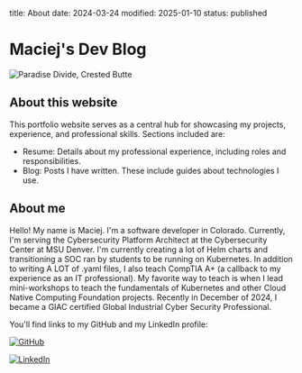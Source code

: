title: About
date: 2024-03-24
modified: 2025-01-10
status: published

Maciej's Dev Blog
=================

![Paradise Divide, Crested Butte]({static}/img/paradise_divide_cb.jpg)

## About this website
This portfolio website serves as a central hub for showcasing my projects, experience, and professional skills. Sections included are:

- Resume: Details about my professional experience, including roles and responsibilities.
- Blog: Posts I have written. These include guides about technologies I use.

## About me
Hello! My name is Maciej. I'm a software developer in Colorado. Currently, I'm serving the Cybersecurity Platform Architect at the Cybersecurity Center at MSU Denver. I'm currently creating a lot of Helm charts and transitioning a SOC ran by students to be running on Kubernetes. In addition to writing A LOT of .yaml files, I also teach CompTIA A+ (a callback to my experience as an IT professional). My favorite way to teach is when I lead mini-workshops to teach the fundamentals of Kubernetes and other Cloud Native Computing Foundation projects. Recently in December of 2024, I became a GIAC certified Global Industrial Cyber Security Professional.


You'll find links to my GitHub and my LinkedIn profile:

[![GitHub](https://img.shields.io/badge/github-%23121011.svg?style=for-the-badge&logo=github&logoColor=white)](https://github.com/Xata)

[![LinkedIn](https://img.shields.io/badge/linkedin-%230077B5.svg?style=for-the-badge&logo=linkedin&logoColor=white)](https://www.linkedin.com/in/maciejwal/)
